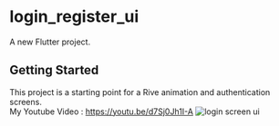 # login_register_ui

A new Flutter project.

## Getting Started

This project is a starting point for a Rive animation and authentication screens.
</br>
My Youtube Video : https://youtu.be/d7Sj0Jh1I-A
![login screen ui](https://user-images.githubusercontent.com/57302933/213872552-8858a5bd-769f-48fe-815c-2cbea4771b34.gif)
